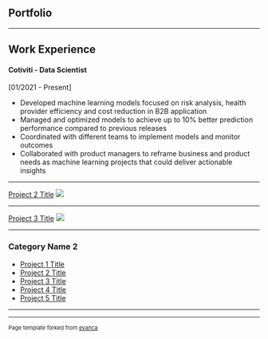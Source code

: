 ## Portfolio

---

## Work Experience 

#### Cotiviti  - Data Scientist
[01/2021 - Present]
* Developed machine learning models focused on risk analysis, health provider efficiency and cost reduction in B2B application
* Managed and optimized models to achieve up to 10% better prediction performance compared to previous releases
* Coordinated with different teams to implement models and monitor outcomes
* Collaborated with product managers to reframe business and product needs as machine learning projects that could deliver actionable insights

---
[Project 2 Title](/pdf/sample_presentation.pdf)
<img src="images/dummy_thumbnail.jpg?raw=true"/>

---
[Project 3 Title](http://example.com/)
<img src="images/dummy_thumbnail.jpg?raw=true"/>

---

### Category Name 2

- [Project 1 Title](http://example.com/)
- [Project 2 Title](http://example.com/)
- [Project 3 Title](http://example.com/)
- [Project 4 Title](http://example.com/)
- [Project 5 Title](http://example.com/)

---




---
<p style="font-size:11px">Page template forked from <a href="https://github.com/evanca/quick-portfolio">evanca</a></p>
<!-- Remove above link if you don't want to attibute -->
